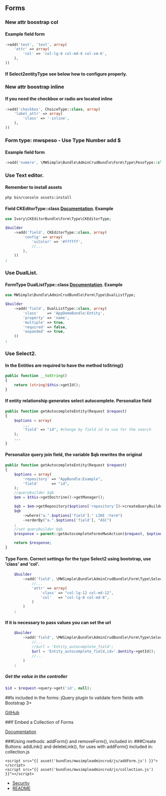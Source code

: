 ## Forms

### New attr boostrap col
#### Example field form
```php
->add('text', 'text', array(
    'attr' => array(
        'col' => 'col-lg-6 col-md-6 col-sm-6',
    ),
))
```
#### If Select2entityType see below how to configure properly.

### New attr boostrap inline
#### If you need the checkbox or radio are located inline
```php
->add('checkbox', ChoiceType::class, array(
    'label_attr' => array(
        'class' => '-inline',
    ),
))
```

### Form type: mwspeso - Use Type Number add $
#### Example field form
```php
->add('numero', \MWSimple\Bundle\AdminCrudBundle\Form\Type\PesoType::class)
```

### Use Text editor.

#### Remember to install assets
```cli
php bin/console assets:install
```
#### Field CKEditorType::class [Documentation](http://symfony.com/doc/master/bundles/IvoryCKEditorBundle/index.html). Example
```php
use Ivory\CKEditorBundle\Form\Type\CKEditorType;

$builder
    ->add('field', CKEditorType::class, array(
        'config' => array(
            'uiColor' => '#ffffff',
            //...
        ),
    ))
;
```

### Use DualList.
#### FormType DualListType::class [Documentation](http://bootsnipp.com/snippets/featured/bootstrap-dual-list). Example
```php
use MWSimple\Bundle\AdminCrudBundle\Form\Type\DualListType;

$builder
    ->add('field', DualListType::class, array(
        'class'    => 'AppDemoBundle:Entity',
        'property' => 'name',
        'multiple' => true,
        'required' => false,
        'expanded' => true,
    ))
;
```

### Use Select2.
#### In the Entities are required to have the method toString()
```php
public function __toString()
{
    return (string)$this->getId();
}
```
#### If entity relationship generates select autocomplete. Personalize field
```php
public function getAutocompleteEntity(Request $request)
{
    $options = array(
        ...
        'field' => "id", #change by field id to use for the search
    );
    ...
}
```
#### Personalize query join field, the variable $qb rewrites the original
```php
public function getAutocompleteEntity(Request $request)
{
    $options = array(
        'repository' => "AppBundle:Example",
        'field'      => "id",
    );
    //querybuilder $qb
    $em = $this->getDoctrine()->getManager();

    $qb = $em->getRepository($options['repository'])->createQueryBuilder('a');
    $qb
        ->where("a.".$options['field']." LIKE :term")
        ->orderBy("a.".$options['field'], "ASC")
    ;
    //set querybuilder $qb
    $response = parent::getAutocompleteFormsMwsAction($request, $options, $qb);

    return $response;
}
```
#### Type Form. Correct settings for the type Select2 using bootstrap, use 'class' and 'col'.
```php
    $builder
        ->add('field', \MWSimple\Bundle\AdminCrudBundle\Form\Type\Select2entityType::class, array(
            //...
            'attr' => array(
                'class' => "col-lg-12 col-md-12",
                'col'   => "col-lg-8 col-md-8",
            )
        )
    ;
```
#### If it is necessary to pass values you can set the url
```php
    $builder
        ->add('field', \MWSimple\Bundle\AdminCrudBundle\Form\Type\Select2entityType::class, array(
            //...
            //$url = 'Entity_autocomplete_field';
            $url = 'Entity_autocomplete_field,id='.$entity->getId();
            //...
        )
    ;
```
##### Get the value in the controller
```php
$id = $request->query->get('id', null);
```

##Is included in the forms: jQuery plugin to validate form fields with Bootstrap 3+

[GitHub](https://github.com/nghuuphuoc/bootstrapvalidator)

##If Embed a Collection of Forms

[Documentation](http://symfony.com/doc/current/cookbook/form/form_collections.html)

###Using methods: addForm() and removeForm(), included in:
###Create Buttons: addLink() and deleteLink(), for uses with addForm() included in: collection.js

```twig
<script src="{{ asset('bundles/mwsimpleadmincrud/js/addForm.js') }}"></script>
<script src="{{ asset('bundles/mwsimpleadmincrud/js/collection.js') }}"></script>
```

* [Security](seguridad_en.md)
* [README](README_EN.md)
